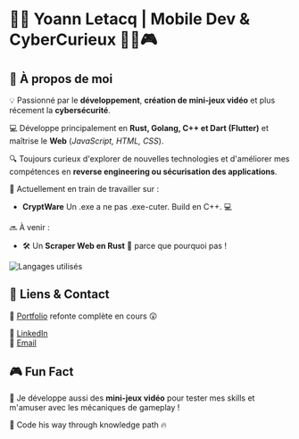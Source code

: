 # 👨‍💻 Yoann Letacq | Mobile Dev & CyberCurieux 🔐🚀🎮

## 🚀 À propos de moi

💡 Passionné par le **développement**, **création de mini-jeux vidéo** et plus récement la **cybersécurité**. 

💻 Développe principalement en **Rust, Golang, C++ et Dart (Flutter)** et maîtrise le **Web** (*JavaScript, HTML, CSS*).

🔍 Toujours curieux d'explorer de nouvelles technologies et d'améliorer mes compétences en **reverse engineering ou sécurisation des applications**.

🎯 Actuellement en train de travailler sur :

- **CryptWare** Un .exe a ne pas .exe-cuter. Build en C++. 💻

🔜 À venir :

- 🛠️ Un **Scraper Web en Rust** 🦀 parce que pourquoi pas !


![Langages utilisés](https://github-readme-stats.vercel.app/api/top-langs/?username=yoannletacq&layout=compact&theme=radical)

## 🔗 Liens & Contact

📌 [Portfolio](https://yoannletacq.dev)  refonte complète en cours 😲

💼 [LinkedIn](https://www.linkedin.com/in/yoann-letacq-84330b259)  
📧 [Email](mailto:yoannletacq0@gmail.com)

## 🎮 Fun Fact

🎲 Je développe aussi des **mini-jeux vidéo** pour tester mes skills et m'amuser avec les mécaniques de gameplay !

🚀 Code his way through knowledge path 🔥
